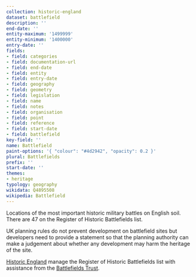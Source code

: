 ```yaml
---
collection: historic-england
dataset: battlefield
description: ''
end-date: ''
entity-maximum: '1499999'
entity-minimum: '1400000'
entry-date: ''
fields:
- field: categories
- field: documentation-url
- field: end-date
- field: entity
- field: entry-date
- field: geography
- field: geometry
- field: legislation
- field: name
- field: notes
- field: organisation
- field: point
- field: reference
- field: start-date
- field: battlefield
key-field: ''
name: Battlefield
paint-options: '{ "colour": "#4d2942", "opacity": 0.2 }'
plural: Battlefields
prefix: ''
start-date: ''
themes:
- heritage
typology: geography
wikidata: Q4895508
wikipedia: Battlefield
---
```

Locations of the most important historic military battles on English soil. There are 47 on the Register of Historic Battlefields list.

UK planning rules do not prevent development on battlefield sites but developers need to provide a statement so that the planning authority can make a judgement about whether any development may harm the heritage of the site. 

[Historic England](https://historicengland.org.uk) manage the Register of Historic Battlefields list with assistance from the [Battlefields Trust](https://www.battlefieldstrust.com/).
